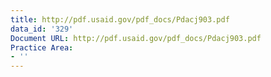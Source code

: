 ```yaml
---
title: http://pdf.usaid.gov/pdf_docs/Pdacj903.pdf
data_id: '329'
Document URL: http://pdf.usaid.gov/pdf_docs/Pdacj903.pdf
Practice Area:
- ''
---
```


